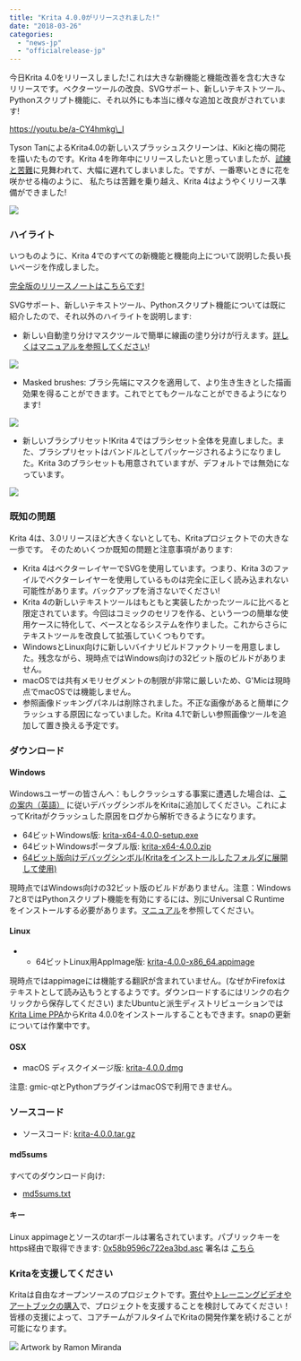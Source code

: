 ```yaml
---
title: "Krita 4.0.0がリリースされました!"
date: "2018-03-26"
categories: 
  - "news-jp"
  - "officialrelease-jp"
---
```


今日Krita 4.0をリリースしました!これは大きな新機能と機能改善を含む大きなリリースです。ベクターツールの改良、SVGサポート、新しいテキストツール、Pythonスクリプト機能に、それ以外にも本当に様々な追加と改良がされています!

https://youtu.be/a-CY4hmkg\_I

Tyson TanによるKrita4.0の新しいスプラッシュスクリーンは、Kikiと梅の開花を描いたものです。Krita 4を昨年中にリリースしたいと思っていましたが、[試練と苦難](https://krita.org/en/item/krita-foundation-update/)に見舞われて、大幅に遅れてしまいました。ですが、一番寒いときに花を咲かせる梅のように、 私たちは苦難を乗り越え、Krita 4はようやくリリース準備ができました!

[![](/images/posts/2018/kiki_4.0_sm-1-1024x463.png)](/images/posts/2018/kiki_4.0_sm-1-1024x463.png)

### ハイライト

いつものように、Krita 4でのすべての新機能と機能向上について説明した長い長いページを作成しました。

[完全版のリリースノートはこちらです!](https://krita.org/jp/krita-4-0-release-notes-jp/)

SVGサポート、新しいテキストツール、Pythonスクリプト機能については既に紹介したので、それ以外のハイライトを説明します:

- 新しい自動塗り分けマスクツールで簡単に線画の塗り分けが行えます。[詳しくはマニュアルを参照してください](https://docs.krita.org/Colorize_Mask)!

[![](/images/posts/2018/colorize-mask.png)](https://krita.org/wp-content/uploads/2018/02/colorize-mask.png)

- Masked brushes: ブラシ先端にマスクを適用して、より生き生きとした描画効果を得ることができます。これでとてもクールなことができるようになります!

[![](/images/posts/2018/waterpaint.gif)](https://krita.org/wp-content/uploads/2018/02/waterpaint.gif)

- 新しいブラシプリセット!Krita 4ではブラシセット全体を見直しました。また、ブラシプリセットはバンドルとしてパッケージされるようになりました。Krita 3のブラシセットも用意されていますが、デフォルトでは無効になっています。

[![](/images/posts/2018/bundles.png)](https://krita.org/wp-content/uploads/2018/03/bundles.png)

### 既知の問題

Krita 4は、3.0リリースほど大きくないとしても、Kritaプロジェクトでの大きな一歩です。 そのためいくつか既知の問題と注意事項があります:

- Krita 4はベクターレイヤーでSVGを使用しています。つまり、Krita 3のファイルでベクターレイヤーを使用しているものは完全に正しく読み込まれない可能性があります。バックアップを消さないでください!
- Krita 4の新しいテキストツールはもともと実装したかったツールに比べると限定されています。今回はコミックのセリフを作る、という一つの簡単な使用ケースに特化して、ベースとなるシステムを作りました。これからさらにテキストツールを改良して拡張していくつもりです。
- WindowsとLinux向けに新しいバイナリビルドファクトリーを用意しました。残念ながら、現時点ではWindows向けの32ビット版のビルドがありません。
- macOSでは共有メモリセグメントの制限が非常に厳しいため、G'Micは現時点でmacOSでは機能しません。
- 参照画像ドッキングパネルは削除されました。不正な画像があると簡単にクラッシュする原因になっていました。Krita 4.1で新しい参照画像ツールを追加して置き換える予定です。

### ダウンロード

#### Windows

Windowsユーザーの皆さんへ：もしクラッシュする事案に遭遇した場合は、[この案内（英語）](https://docs.krita.org/Dr._Mingw_debugger) に従いデバッグシンボルをKritaに追加してください。これによってKritaがクラッシュした原因をログから解析できるようになります。

- 64ビットWindows版: [krita-x64-4.0.0-setup.exe](https://download.kde.org/stable/krita/4.0.0/krita-x64-4.0.0-setup.exe)
- 64ビットWindowsポータブル版: [krita-x64-4.0.0.zip](https://download.kde.org/stable/krita/4.0.0/krita-x64-4.0.0.zip)
- [64ビット版向けデバッグシンボル(Kritaをインストールしたフォルダに展開して使用)](https://download.kde.org/stable/krita/4.0.0/krita-x64-4.0.0-dbg.zip)

現時点ではWindows向けの32ビット版のビルドがありません。注意：Windows 7と8ではPythonスクリプト機能を有効にするには、別にUniversal C Runtimeをインストールする必要があります。[マニュアル](https://docs.krita.org/Introduction_to_Python_Scripting#Technical_Details)を参照してください。

#### Linux

- - 64ビットLinux用AppImage版: [krita-4.0.0-x86\_64.appimage](https://download.kde.org/stable/krita/4.0.0/krita-4.0.0-x86_64.appimage)

現時点ではappimageには機能する翻訳が含まれていません。(なぜかFirefoxはテキストとして読み込もうとするようです。ダウンロードするにはリンクの右クリックから保存してください) またUbuntuと派生ディストリビューションでは[Krita Lime PPA](https://launchpad.net/%7Ekritalime/+archive/ubuntu/ppa)からKrita 4.0.0をインストールすることもできます。snapの更新については作業中です。

#### OSX

- macOS ディスクイメージ版: [krita-4.0.0.dmg](https://download.kde.org/stable/krita/4.0.0/krita-4.0.0.dmg)

注意: gmic-qtとPythonプラグインはmacOSで利用できません。

### ソースコード

- ソースコード: [krita-4.0.0.tar.gz](https://download.kde.org/stable/krita/4.0.0/krita-4.0.0.tar.gz)

#### md5sums

すべてのダウンロード向け:

- [md5sums.txt](https://download.kde.org/stable/krita/4.0.0/md5sums.txt)

#### キー

Linux appimageとソースのtarボールは署名されています。パブリックキーをhttps経由で取得できます: [0x58b9596c722ea3bd.asc](https://share.kde.org/index.php/s/fJ99V5mZvuyD0z8) 署名は [こちら](http://download.kde.org/stable/krita/4.0.0/)

### Kritaを支援してください

Kritaは自由なオープンソースのプロジェクトです。[寄付](https://krita.org/jp/support-us-jp/donations-jp/)や[トレーニングビデオやアートブックの購入](https://krita.org/jp/support-us-jp/shop-jp/)で、プロジェクトを支援することを検討してみてください！皆様の支援によって、コアチームがフルタイムでKritaの開発作業を続けることが可能になります。

[![](/images/posts/2018/Krita4_Alegoric_final.png)](https://krita.org/wp-content/uploads/2018/03/Krita4_Alegoric_final.png) Artwork by Ramon Miranda
